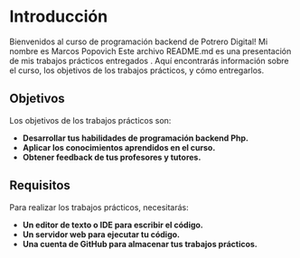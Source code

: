 # Introducción 

Bienvenidos al curso de programación backend  de Potrero Digital!
Mi nombre es Marcos Popovich
Este archivo README.md es una presentación de mis trabajos prácticos entregados . Aquí encontrarás información sobre el curso, los objetivos de los trabajos prácticos, y cómo entregarlos.

## Objetivos

Los objetivos de los trabajos prácticos son:

* **Desarrollar tus habilidades de programación backend Php.**
* **Aplicar los conocimientos aprendidos en el curso.**
* **Obtener feedback de tus profesores y tutores.**

## Requisitos

Para realizar los trabajos prácticos, necesitarás:

* **Un editor de texto o IDE para escribir el código.**
* **Un servidor web para ejecutar tu código.**
* **Una cuenta de GitHub para almacenar tus trabajos prácticos.**




